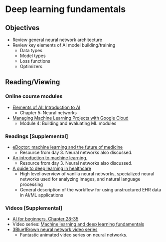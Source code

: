 # Deep learning fundamentals
## Objectives
- Review general neural network architecture
- Review key elements of AI model building/training
  - Data types
  - Model types
  - Loss functions
  - Optimizers
## Reading/Viewing
### Online course modules
- [Elements of AI: Introduction to AI](https://course.elementsofai.com/)
  - Chapter 5: Neural networks
- [Managing Machine Learning Projects with Google Cloud](https://www.coursera.org/learn/machine-learning-business-professionals)
  - Module 4: Building and evaluating ML modules
### Readings [Supplemental]  
- [eDoctor: machine learning and the future of medicine](https://onlinelibrary.wiley.com/doi/10.1111/joim.12822)
  - Resource from day 3. Neural networks also discussed.
- [An introduction to machine learning.](https://www.ncbi.nlm.nih.gov/pmc/articles/PMC7189875/)
  - Resource from day 3. Neural networks also discussed.
- [A guide to deep learning in healthcare](https://pubmed.ncbi.nlm.nih.gov/30617335/)
  - High level overview of vanilla neural networks, specialized neural networks used for analyzing images, and natural language processing
  - General description of the workflow for using unstructured EHR data in AI/ML applications
### Videos [Supplemental]
- [AI for beginners. Chapter 28-35](https://www.youtube.com/watch?v=JMUxmLyrhSk&t=12992s)
- Video series: [Machine learning and deep learning fundamentals](https://www.youtube.com/playlist?list=PLZbbT5o_s2xq7LwI2y8_QtvuXZedL6tQU)
- [3Blue1Brown neural network video series](https://www.youtube.com/playlist?list=PLZHQObOWTQDNU6R1_67000Dx_ZCJB-3pi)
  - Fantastic animated video series on neural networks.